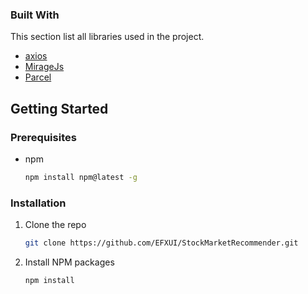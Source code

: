 ### Built With

This section list all libraries used in the project.
* [axios](https://github.com/axios/axios)
* [MirageJs](https://miragejs.com/)
* [Parcel](https://larceljs.org)


<!-- GETTING STARTED -->
## Getting Started

### Prerequisites

* npm
  ```sh
  npm install npm@latest -g
  ```

### Installation

1. Clone the repo
   ```sh
   git clone https://github.com/EFXUI/StockMarketRecommender.git
   ```
2. Install NPM packages
   ```sh
   npm install
   ```
